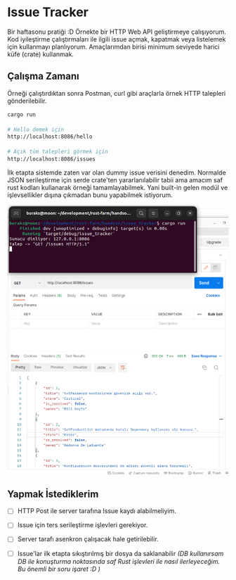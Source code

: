 # Issue Tracker

Bir haftasonu pratiği :D Örnekte bir HTTP Web API geliştirmeye çalışıyorum. Kod iyileştirme çalıştırmaları ile ilgili issue açmak, kapatmak veya listelemek için kullanmayı planlıyorum. Amaçlarımdan birisi minimum seviyede harici küfe (crate) kullanmak.

## Çalışma Zamanı

Örneği çalıştırdıktan sonra Postman, curl gibi araçlarla örnek HTTP talepleri gönderilebilir.

```bash
cargo run

# Hello demek için
http://localhost:8086/hello

# Açık tüm talepleri görmek için
http://localhost:8086/issues
```

İlk etapta sistemde zaten var olan dummy issue verisini denedim. Normalde JSON serileştirme için serde crate'ten yararlanılabilir tabii ama amacım saf rust kodları kullanarak örneği tamamlayabilmek. Yani built-in gelen modül ve işlevsellikler dışına çıkmadan bunu yapabilmek istiyorum.

![../images/issue_tracker_01.png](../images/issue_tracker_01.png)

## Yapmak İstediklerim

- [ ] HTTP Post ile server tarafına Issue kaydı alabilmeliyim.
- [ ] Issue için ters serileştirme işlevleri gerekiyor.
- [ ] Server tarafı asenkron çalışacak hale getirilebilir.
- [ ] Issue'lar ilk etapta sıkıştırılmış bir dosya da saklanabilir _(DB kullanırsam DB ile konuşturma noktasında saf Rust işlevleri ile nasıl ilerleyeceğim. Bu önemli bir soru işaret :D )_

